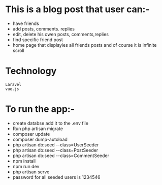 # This is a blog post that user can:-
 - have friends
 - add posts, comments. replies
 - edit, delete his owen posts, comments,replies
 - find specific friend post
 - home page that displayies all friends posts and of course it is infinite scroll 
 # Technology
    Laravel
    vue.js
# To run the app:-
- create databse add it to the .env file    
- Run php artisan migrate
- composer update
- composer dump-autoload
- php artisan db:seed --class=UserSeeder
- php artisan db:seed --class=PostSeeder
- php artisan db:seed --class=CommentSeeder
- npm install
- npm run dev
- php artisan serve
- password for all seeded users is 1234546